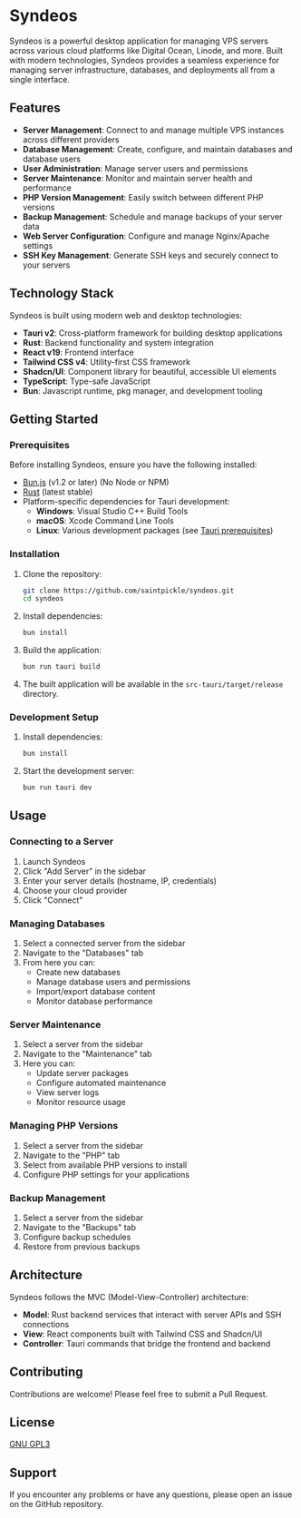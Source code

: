 # Syndeos

Syndeos is a powerful desktop application for managing VPS servers across various cloud platforms like Digital Ocean, Linode, and more. Built with modern technologies, Syndeos provides a seamless experience for managing server infrastructure, databases, and deployments all from a single interface.

## Features

- **Server Management**: Connect to and manage multiple VPS instances across different providers
- **Database Management**: Create, configure, and maintain databases and database users
- **User Administration**: Manage server users and permissions
- **Server Maintenance**: Monitor and maintain server health and performance
- **PHP Version Management**: Easily switch between different PHP versions
- **Backup Management**: Schedule and manage backups of your server data
- **Web Server Configuration**: Configure and manage Nginx/Apache settings
- **SSH Key Management**: Generate SSH keys and securely connect to your servers

## Technology Stack

Syndeos is built using modern web and desktop technologies:

- **Tauri v2**: Cross-platform framework for building desktop applications
- **Rust**: Backend functionality and system integration
- **React v19**: Frontend interface
- **Tailwind CSS v4**: Utility-first CSS framework
- **Shadcn/UI**: Component library for beautiful, accessible UI elements
- **TypeScript**: Type-safe JavaScript
- **Bun**: Javascript runtime, pkg manager, and development tooling

## Getting Started

### Prerequisites

Before installing Syndeos, ensure you have the following installed:

- [Bun.js](https://bun.sh/) (v1.2 or later) (No Node or NPM)
- [Rust](https://www.rust-lang.org/tools/install) (latest stable)
- Platform-specific dependencies for Tauri development:
  - **Windows**: Visual Studio C++ Build Tools
  - **macOS**: Xcode Command Line Tools
  - **Linux**: Various development packages (see [Tauri prerequisites](https://tauri.app/v1/guides/getting-started/prerequisites))

### Installation

1. Clone the repository:
   ```bash
   git clone https://github.com/saintpickle/syndeos.git
   cd syndeos
   ```

2. Install dependencies:
   ```bash
   bun install
   ```

3. Build the application:
   ```bash
   bun run tauri build
   ```

4. The built application will be available in the `src-tauri/target/release` directory.

### Development Setup

1. Install dependencies:
   ```bash
   bun install
   ```

2. Start the development server:
   ```bash
   bun run tauri dev
   ```

## Usage

### Connecting to a Server

1. Launch Syndeos
2. Click "Add Server" in the sidebar
3. Enter your server details (hostname, IP, credentials)
4. Choose your cloud provider
5. Click "Connect"

### Managing Databases
1. Select a connected server from the sidebar
2. Navigate to the "Databases" tab
3. From here you can:
   - Create new databases
   - Manage database users and permissions
   - Import/export database content
   - Monitor database performance

### Server Maintenance

1. Select a server from the sidebar
2. Navigate to the "Maintenance" tab
3. Here you can:
   - Update server packages
   - Configure automated maintenance
   - View server logs
   - Monitor resource usage

### Managing PHP Versions

1. Select a server from the sidebar
2. Navigate to the "PHP" tab
3. Select from available PHP versions to install
4. Configure PHP settings for your applications

### Backup Management

1. Select a server from the sidebar
2. Navigate to the "Backups" tab
3. Configure backup schedules
4. Restore from previous backups

## Architecture

Syndeos follows the MVC (Model-View-Controller) architecture:

- **Model**: Rust backend services that interact with server APIs and SSH connections
- **View**: React components built with Tailwind CSS and Shadcn/UI
- **Controller**: Tauri commands that bridge the frontend and backend

## Contributing

Contributions are welcome! Please feel free to submit a Pull Request.

## License

[GNU GPL3](https://www.gnu.org/licenses/gpl-3.0.en.html)

## Support

If you encounter any problems or have any questions, please open an issue on the GitHub repository.
